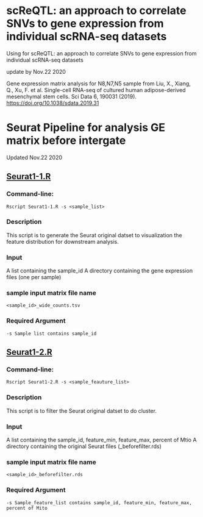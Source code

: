 # scReQTL: an approach to correlate SNVs to gene expression from individual scRNA-seq datasets
Using for scReQTL: an approach to correlate SNVs to gene expression from individual scRNA-seq datasets

update by Nov.22 2020

Gene expression matrix analysis for N8,N7,N5 sample from Liu, X., Xiang, Q., Xu, F. et al. Single-cell RNA-seq of cultured human adipose-derived mesenchymal stem cells. Sci Data 6, 190031 (2019). https://doi.org/10.1038/sdata.2019.31

# Seurat Pipeline for analysis GE matrix before intergate
Updated Nov.22 2020

## [Seurat1-1.R](https://github.com/hliu5259/scReQTL/blob/master/seurat1-1.R)
### Command-line:
	Rscript Seurat1-1.R -s <sample_list>

### Description

This script is to generate the Seurat original datset to visualization the feature distribution for downstream analysis. 


### Input 
A list containing the sample_id 
A directory containing the gene expression files (one per sample) 

### sample input matrix file name
	<sample_id>_wide_counts.tsv 

### Required Argument
	-s Sample list contains sample_id
	

## [Seurat1-2.R](https://github.com/hliu5259/scReQTL/blob/master/seurat1-2.R)
### Command-line:
	Rscript Seurat1-2.R -s <sample_feauture_list>

### Description

This script is to filter the Seurat original datset to do cluster.


### Input 
A list containing the sample_id, feature_min, feature_max, percent of Mtio
A directory containing the original Seurat files (_beforefilter.rds)

### sample input matrix file name
	<sample_id>_beforefilter.rds

### Required Argument
	-s Sample_feature_list contains sample_id, feature_min, feature_max, percent of Mito
